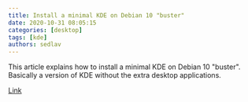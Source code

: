 ```yaml
---
title: Install a minimal KDE on Debian 10 "buster" 
date: 2020-10-31 08:05:15
categories: [desktop]
tags: [kde]
authors: sedlav
---
```


This article explains how to install a minimal KDE on Debian 10 "buster". Basically a version of KDE without the extra desktop applications.

[Link](https://www.pragmaticlinux.com/2020/10/install-a-minimal-kde-on-debian-10-buster/)
